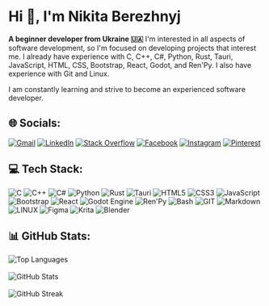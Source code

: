 # Hi 👋, I'm Nikita Berezhnyj

**A beginner developer from Ukraine 🇺🇦** I'm interested in all aspects of software development, so I'm focused on developing projects that interest me. I already have experience with C, C++, C#, Python, Rust, Tauri, JavaScript, HTML, CSS, Bootstrap, React, Godot, and Ren'Py. I also have experience with Git and Linux.

I am constantly learning and strive to become an experienced software developer.

## 🌐 Socials:

[![Gmail](https://img.shields.io/badge/Gmail-D14836?style=for-the-badge&logo=gmail&logoColor=white)](mailto:nikita.berezhnyj@gmail.com)
[![LinkedIn](https://img.shields.io/badge/linkedin-%230077B5.svg?style=for-the-badge&logo=linkedin&logoColor=white)](https://linkedin.com/in/nikita-berezhnyj-4b63b3264)
[![Stack Overflow](https://img.shields.io/badge/-Stackoverflow-FE7A16?style=for-the-badge&logo=stack-overflow&logoColor=white)](https://stackoverflow.com/users/22724284)
[![Facebook](https://img.shields.io/badge/Facebook-%231877F2.svg?style=for-the-badge&logo=Facebook&logoColor=white)](https://facebook.com/nik.names.391)
[![Instagram](https://img.shields.io/badge/Instagram-%23E4405F.svg?style=for-the-badge&logo=Instagram&logoColor=white)](https://instagram.com/donthavenikname)
[![Pinterest](https://img.shields.io/badge/Pinterest-%23E60023.svg?style=for-the-badge&logo=Pinterest&logoColor=white)](https://pinterest.com/donthavenikname)

## 💻 Tech Stack:

![C](https://img.shields.io/badge/c-%2300599C.svg?style=for-the-badge&logo=c&logoColor=white)
![C++](https://img.shields.io/badge/c++-%2300599C.svg?style=for-the-badge&logo=c%2B%2B&logoColor=white)
![C#](https://img.shields.io/badge/c%23-%23239120.svg?style=for-the-badge&logo=csharp&logoColor=white)
![Python](https://img.shields.io/badge/python-3670A0?style=for-the-badge&logo=python&logoColor=ffdd54)
![Rust](https://img.shields.io/badge/rust-ed6d02.svg?style=for-the-badge&logo=rust&logoColor=white)
![Tauri](https://img.shields.io/badge/tauri-%2324C8DB.svg?style=for-the-badge&logo=tauri&logoColor=%23FFFFFF)
![HTML5](https://img.shields.io/badge/html5-%23E34F26.svg?style=for-the-badge&logo=html5&logoColor=white)
![CSS3](https://img.shields.io/badge/css3-%231572B6.svg?style=for-the-badge&logo=css3&logoColor=white)
![JavaScript](https://img.shields.io/badge/javascript-%23323330.svg?style=for-the-badge&logo=javascript&logoColor=%23F7DF1E)
![Bootstrap](https://img.shields.io/badge/bootstrap-%238511FA.svg?style=for-the-badge&logo=bootstrap&logoColor=white)
![React](https://img.shields.io/badge/react-%2320232a.svg?style=for-the-badge&logo=react&logoColor=%2361DAFB)
![Godot Engine](https://img.shields.io/badge/GODOT-%23FFFFFF.svg?style=for-the-badge&logo=godot-engine)
![Ren'Py](https://img.shields.io/badge/Ren'Py-%23FFFFFF.svg?style=for-the-badge&logo=renpy)
![Bash](https://img.shields.io/badge/bash-%23121011.svg?style=for-the-badge&logo=gnu-bash&logoColor=white)
![GIT](https://img.shields.io/badge/Git-fc6d26?style=for-the-badge&logo=git&logoColor=white)
![Markdown](https://img.shields.io/badge/markdown-%23000000.svg?style=for-the-badge&logo=markdown&logoColor=white)
![LINUX](https://img.shields.io/badge/Linux-FCC624?style=for-the-badge&logo=linux&logoColor=black)
![Figma](https://img.shields.io/badge/figma-%23F24E1E.svg?style=for-the-badge&logo=figma&logoColor=white)
![Krita](https://img.shields.io/badge/Krita-203759?style=for-the-badge&logo=krita&logoColor=EEF37B)
![Blender](https://img.shields.io/badge/blender-%23F5792A.svg?style=for-the-badge&logo=blender&logoColor=white)

## 📊 GitHub Stats:

![Top Languages](https://github-readme-stats.vercel.app/api/top-langs?username=nikitaberezhnyj&show_icons=true&locale=en&layout=compact&theme=dark) <br/><br/>
![GitHub Stats](https://github-readme-stats.vercel.app/api?username=nikitaberezhnyj&show_icons=true&locale=en&theme=dark) <br/><br/>
![GitHub Streak](https://github-readme-streak-stats.herokuapp.com/?user=nikitaberezhnyj&show_icons=true&locale=en&theme=dark)
